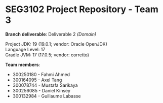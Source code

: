 # SEG3102 Project Repository - Team 3

**Branch deliverable**: Deliverable 2 *(Domain)*

Project JDK: 19 (19.0.1; vendor: Oracle OpenJDK)<br>
Language Level: 17<br>
Gradle JVM: 17 (17.0.5; vendor: corretto)<br>

**Team members**:
* 300250180 - Fahmi Ahmed
* 300164095 - Axel Tang
* 300078744 - Mustafa Sarikaya
* 300256085 - Daniel Kinsey
* 300132984 - Guillaume Labasse
